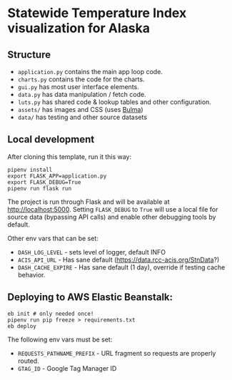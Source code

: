 # Statewide Temperature Index visualization for Alaska

## Structure

 * `application.py` contains the main app loop code.
 * `charts.py` contains the code for the charts.
 * `gui.py` has most user interface elements.
 * `data.py` has data manipulation / fetch code.
 * `luts.py` has shared code & lookup tables and other configuration.
 * `assets/` has images and CSS (uses [Bulma](https://bulma.io))
 * `data/` has testing and other source datasets

## Local development

After cloning this template, run it this way:

```
pipenv install
export FLASK_APP=application.py
export FLASK_DEBUG=True
pipenv run flask run
```

The project is run through Flask and will be available at [http://localhost:5000](http://localhost:5000).  Setting `FLASK_DEBUG` to `True` will use a local file for source data (bypassing API calls) and enable other debugging tools by default.

Other env vars that can be set:

 * `DASH_LOG_LEVEL` - sets level of logger, default INFO
 * `ACIS_API_URL` - Has sane default (https://data.rcc-acis.org/StnData?)
 * `DASH_CACHE_EXPIRE` - Has sane default (1 day), override if testing cache behavior.

## Deploying to AWS Elastic Beanstalk:

```
eb init # only needed once!
pipenv run pip freeze > requirements.txt
eb deploy
```

The following env vars must be set:

 * `REQUESTS_PATHNAME_PREFIX` - URL fragment so requests are properly routed.
 * `GTAG_ID` - Google Tag Manager ID
